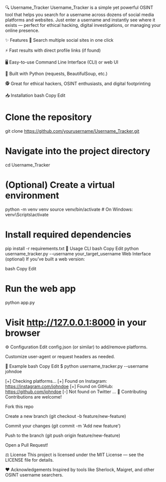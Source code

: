🔍 Username_Tracker
Username_Tracker is a simple yet powerful OSINT tool that helps you search for a username across dozens of social media platforms and websites. Just enter a username and instantly see where it exists — perfect for ethical hacking, digital investigations, or managing your online presence.

✨ Features
🔎 Search multiple social sites in one click

⚡ Fast results with direct profile links (if found)

🖥️ Easy-to-use Command Line Interface (CLI) or web UI

🐍 Built with Python (requests, BeautifulSoup, etc.)

🕵️ Great for ethical hackers, OSINT enthusiasts, and digital footprinting

📥 Installation
bash
Copy
Edit
# Clone the repository
git clone https://github.com/yourusername/Username_Tracker.git

# Navigate into the project directory
cd Username_Tracker

# (Optional) Create a virtual environment
python -m venv venv
source venv/bin/activate  # On Windows: venv\Scripts\activate

# Install required dependencies
pip install -r requirements.txt
🚀 Usage
CLI
bash
Copy
Edit
python username_tracker.py --username your_target_username
Web Interface (optional)
If you’ve built a web version:

bash
Copy
Edit
# Run the web app
python app.py

# Visit http://127.0.0.1:8000 in your browser
⚙️ Configuration
Edit config.json (or similar) to add/remove platforms.

Customize user-agent or request headers as needed.

📌 Example
bash
Copy
Edit
$ python username_tracker.py --username johndoe

[+] Checking platforms...
[+] Found on Instagram: https://instagram.com/johndoe
[+] Found on GitHub: https://github.com/johndoe
[-] Not found on Twitter
...
🤝 Contributing
Contributions are welcome!

Fork this repo

Create a new branch (git checkout -b feature/new-feature)

Commit your changes (git commit -m 'Add new feature')

Push to the branch (git push origin feature/new-feature)

Open a Pull Request!

⚖️ License
This project is licensed under the MIT License — see the LICENSE file for details.

❤️ Acknowledgements
Inspired by tools like Sherlock, Maigret, and other OSINT username searchers.
